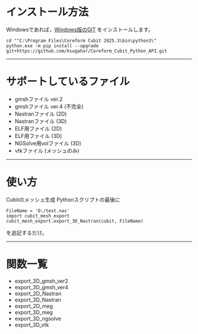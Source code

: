# インストール方法
Windowsであれば，[Windows版のGIT](https://gitforwindows.org/) をインストールします。
```
cd ""C:\Program Files\Coreform Cubit 2025.3\bin\python3\"
python.exe -m pip install --upgrade git+https://github.com/ksugahar/Coreform_Cubit_Python_API.git
```
----
# サポートしているファイル
- gmshファイル ver.2
- gmshファイル ver.4 (不完全)
- Nastranファイル (2D)
- Nastranファイル (3D)
- ELF用ファイル (2D)
- ELF用ファイル (3D)
- NGSolve用volファイル (3D)
- vtkファイル (メッシュのみ)

---
# 使い方
Cubitのメッシュ生成 Pythonスクリプトの最後に
```
FileName = 'O:/test.nas'
import cubit_mesh_export
cubit_mesh_export.export_3D_Nastran(cubit, FileName)
```
を追記するだけ。

---
# 関数一覧
- export_3D_gmsh_ver2
- export_3D_gmsh_ver4
- export_2D_Nastran
- export_3D_Nastran
- export_2D_meg
- export_3D_meg
- export_3D_ngsolve
- export_3D_vtk
